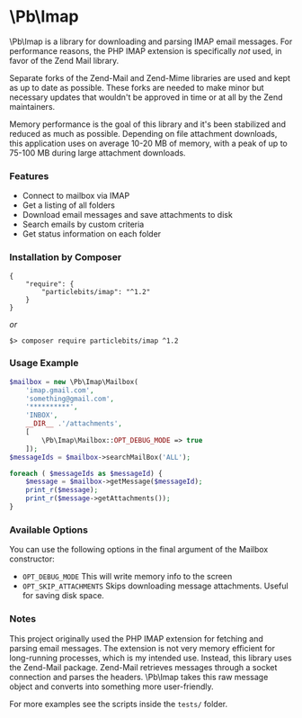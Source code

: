 # \Pb\Imap

\Pb\Imap is a library for downloading and parsing IMAP email messages. For
performance reasons, the PHP IMAP extension is specifically *not* used, in
favor of the Zend Mail library.

Separate forks of the Zend-Mail and Zend-Mime libraries are used and kept
as up to date as possible. These forks are needed to make minor but necessary
updates that wouldn't be approved in time or at all by the Zend maintainers.

Memory performance is the goal of this library and it's been stabilized and
reduced as much as possible. Depending on file attachment downloads, this
application uses on average 10-20 MB of memory, with a peak of up to 75-100
MB during large attachment downloads.

### Features

* Connect to mailbox via IMAP
* Get a listing of all folders
* Download email messages and save attachments to disk
* Search emails by custom criteria
* Get status information on each folder

### Installation by Composer

```
{
    "require": {
        "particlebits/imap": "^1.2"
    }
}
```

*or*

```
$> composer require particlebits/imap ^1.2
```

### Usage Example

```php
$mailbox = new \Pb\Imap\Mailbox(
    'imap.gmail.com',
    'something@gmail.com',
    '**********',
    'INBOX',
    __DIR__ .'/attachments',
    [
        \Pb\Imap\Mailbox::OPT_DEBUG_MODE => true
    ]);
$messageIds = $mailbox->searchMailBox('ALL');

foreach ( $messageIds as $messageId) {
    $message = $mailbox->getMessage($messageId);
    print_r($message);
    print_r($message->getAttachments());
}
```

### Available Options

You can use the following options in the final argument of the
Mailbox constructor:

 - `OPT_DEBUG_MODE`
   This will write memory info to the screen
 - `OPT_SKIP_ATTACHMENTS`
   Skips downloading message attachments. Useful for saving disk space.

### Notes

This project originally used the PHP IMAP extension for fetching and
parsing email messages. The extension is not very memory efficient
for long-running processes, which is my intended use. Instead, this
library uses the Zend-Mail package. Zend-Mail retrieves messages through
a socket connection and parses the headers. \Pb\Imap takes this raw
message object and converts into something more user-friendly.

For more examples see the scripts inside the `tests/` folder.